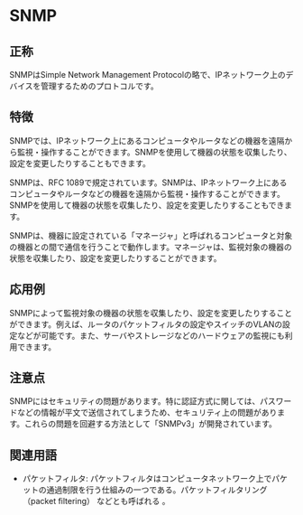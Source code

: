 

# SNMP
## 正称
SNMPはSimple Network Management Protocolの略で、IPネットワーク上のデバイスを管理するためのプロトコルです。
## 特徴
SNMPでは、IPネットワーク上にあるコンピュータやルータなどの機器を遠隔から監視・操作することができます。SNMPを使用して機器の状態を収集したり、設定を変更したりすることもできます。

SNMPは、RFC 1089で規定されています。SNMPは、IPネットワーク上にあるコンピュータやルータなどの機器を遠隔から監視・操作することができます。SNMPを使用して機器の状態を収集したり、設定を変更したりすることもできます。

SNMPは、機器に設定されている「マネージャ」と呼ばれるコンピュータと対象の機器との間で通信を行うことで動作します。マネージャは、監視対象の機器の状態を収集したり、設定を変更したりすることができます。
## 応用例
SNMPによって監視対象の機器の状態を収集したり、設定を変更したりすることができます。例えば、ルータのパケットフィルタの設定やスイッチのVLANの設定などが可能です。また、サーバやストレージなどのハードウェアの監視にも利用できます。
## 注意点
SNMPにはセキュリティの問題があります。特に認証方式に関しては、パスワードなどの情報が平文で送信されてしまうため、セキュリティ上の問題があります。これらの問題を回避する方法として「SNMPv3」が開発されています。
## 関連用語
- パケットフィルタ: パケットフィルタはコンピュータネットワーク上でパケットの通過制限を行う仕組みの一つである。パケットフィルタリング（packet filtering） などとも呼ばれる  。